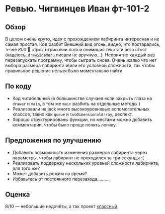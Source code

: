 # Ревью. Чигвинцев Иван фт-101-2

## Обзор
В целом очень круто, идея с прохождением лабиринта интересная и не самая простая. Код разбит  Внешний вид огонь, видно, что постарались, те же *800* 🤯 строк отрисовки лого и *анимация* текста и чего стоят (надеюсь, ```drawSideMenu```  писали не вручную...). Неприятно каждый раз перезапускать программу, чтобы сыграть снова. Очень жалко что нет выбора размера лабиринта и\или его условной сложности, так чтобы правильное решение нельзя было моментально найти. 



## По коду
* Код читабельный (в большинстве случаев если закрыть глаза на ```drawer``` и ```main```, в том же ```main``` разбить на отдельные методы )
* Реализовали на jack много высокоуровневых вспомогательных классов, таких как ```queue``` и ```twoDimensionalArray```, респект.
* Хорошо структурированы функции, но местами можно добавить комментарии, чтобы было проще понять логику.

## Предложения по улучшению
* Добавить возможность изменения размеров лабиринта через параметры, чтобы лабиринт не проходился за три секунды :(
* Реализовать поддержку нескольких уровней сложности лабиринта, для того же?
* Может добавить режим на время?
* Избавьтесь от постоянного перезахода..........

## Оценка
8/10 — небольшие недочёты, а так проект [классный](https://youtu.be/dQw4w9WgXcQ?si=oEekm0hLFpidhEk0).
